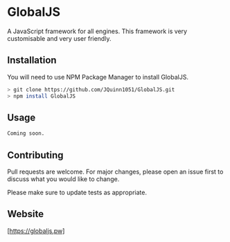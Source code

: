 # GlobalJS

A JavaScript framework for all engines. This framework is very customisable and very user friendly.

## Installation

You will need to use NPM Package Manager to install GlobalJS.

```bash
> git clone https://github.com/JQuinn1051/GlobalJS.git
> npm install GlobalJS
```

## Usage

```python
Coming soon.
```

## Contributing
Pull requests are welcome. For major changes, please open an issue first to discuss what you would like to change.

Please make sure to update tests as appropriate.


## Website
[https://globaljs.pw]
